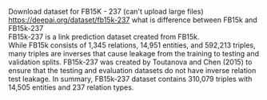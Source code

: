 Download dataset for FB15K - 237  (can't upload large files)  
https://deepai.org/dataset/fb15k-237
what is difference between FB15k and FB15k-237  
FB15k-237 is a link prediction dataset created from FB15k.  
While FB15k consists of 1,345 relations, 14,951 entities, and 592,213 triples, many triples are inverses that cause leakage from the training to testing and validation splits. FB15k-237 was created by Toutanova and Chen (2015) to ensure that the testing and evaluation datasets do not have inverse relation test leakage. In summary, FB15k-237 dataset contains 310,079 triples with 14,505 entities and 237 relation types.  


